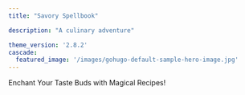```yaml
---
title: "Savory Spellbook"

description: "A culinary adventure"

theme_version: '2.8.2'
cascade:
  featured_image: '/images/gohugo-default-sample-hero-image.jpg'
---
```

Enchant Your Taste Buds with Magical Recipes!
